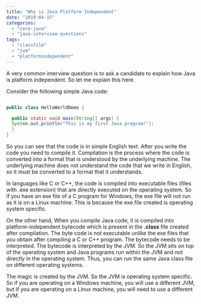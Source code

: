 ```yaml
---
title: "Why is Java Platform Independent"
date: "2019-04-15"
categories: 
  - "core-java"
  - "java-interview-questions"
tags: 
  - "classfile"
  - "jvm"
  - "platformindependent"
---
```


A very common interview question is to ask a candidate to explain how Java is platform independent. So let me explain this here.

Consider the following simple Java code:

````java

public class HelloWorldDemo {

  public static void main(String[] args) {
  System.out.println("This is my first Java program!");
  }
}

````

So you can see that the code is in simple English text. After you write the code you need to compile it. Compilation is the process where the code is converted into a format that is understood by the underlying machine. The underlying machine does not understand the code that we write in English, so it must be converted to a format that it understands.

In languages like C or C++, the code is compiled into executable files (files with .exe extension) that are directly executed on the operating system. So if you have an exe file of a C program for Windows, the exe file will not run as it is on a Linux machine. This is because the exe file created is operating system specific.

On the other hand, When you compile Java code, it is compiled into platform-independent bytecode which is present in the **.class** file created after compilation. The byte code is not executable unlike the exe files that you obtain after compiling a C or C++ program. The bytecode needs to be interpreted. The bytecode is interpreted by the JVM. So the JVM sits on top of the operating system and Java programs run within the JVM and not directly in the operating system. Thus, you can run the same Java class file on different operating systems.

The magic is created by the JVM. So the JVM is operating system specific. So if you are operating on a Windows machine, you will use a different JVM, but if you are operating on a Linux machine, you will need to use a different JVM.
